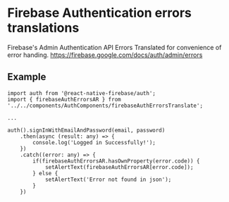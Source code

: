 # Firebase Authentication errors translations
Firebase's Admin Authentication API Errors Translated for convenience of error handing.
https://firebase.google.com/docs/auth/admin/errors

## Example
    import auth from '@react-native-firebase/auth';
    import { firebaseAuthErrorsAR } from '../../components/AuthComponents/firebaseAuthErrorsTranslate';
   
    ...
   
    auth().signInWithEmailAndPassword(email, password)
        .then(async (result: any) => {
            console.log('Logged in Successfully!');
        })
        .catch((error: any) => {
            if(firebaseAuthErrorsAR.hasOwnProperty(error.code)) {
                setAlertText(firebaseAuthErrorsAR[error.code]);
            } else {
                setAlertText('Error not found in json');
            }
        })
